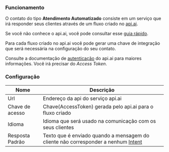 ### Funcionamento

O contato do tipo **Atendimento Automatizado** consiste em um serviço que irá responder seus clientes através de um fluxo criado no [api.ai](https://api.ai/).

Se você não conhece o api.ai, você pode consultar esse [guia rápido](https://docs.api.ai/v17/docs/apiai-in-2-minutes-1).

Para cada fluxo criado no api.ai você pode gerar uma chave de integração que será necessária na configuração do seu contato.

Consulte a documentação de [autenticação](https://docs.api.ai/docs/authentication) do api.ai para maiores informações. Você irá precisar do *Access Token*.

### Configuração

| Nome                | Descrição                                                                               |
|---------------------|-----------------------------------------------------------------------------------------|
| Url                 | Endereço da api do serviço api.ai                                                       |
| Chave de acesso     | Chave(AccessToken) gerada pelo api.ai para o fluxo criado                               |
| Idioma              | Idioma que será usado na comunicação com os seus clientes                               |
| Resposta Padrão     | Texto que é enviado quando a mensagem do cliente não corresponder a nenhum [Intent](https://docs.api.ai/docs/concept-intents)     |